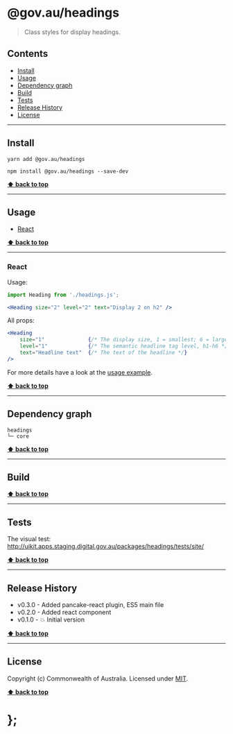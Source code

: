 @gov.au/headings
============

> Class styles for display headings.


## Contents

* [Install](#install)
* [Usage](#usage)
* [Dependency graph](#dependency-graph)
* [Build](#build)
* [Tests](#tests)
* [Release History](#release-history)
* [License](#license)


----------------------------------------------------------------------------------------------------------------------------------------------------------------


## Install


```shell
yarn add @gov.au/headings
```

```shell
npm install @gov.au/headings --save-dev
```


**[⬆ back to top](#contents)**


----------------------------------------------------------------------------------------------------------------------------------------------------------------


## Usage


* [React](#react)


**[⬆ back to top](#contents)**


----------------------------------------------------------------------------------------------------------------------------------------------------------------


### React

Usage:

```jsx
import Heading from './headings.js';

<Heading size="2" level="2" text="Display 2 on h2" />
```

All props:

```jsx
<Heading
	size="1"              {/* The display size, 1 = smallest; 6 = largest */}
	level="1"             {/* The semantic headline tag level, h1-h6 */}
	text="Headline text"  {/* The text of the headline */}
/>
```

For more details have a look at the [usage example](https://github.com/govau/uikit/tree/master/packages/headings/tests/react/index.js).


**[⬆ back to top](#contents)**


----------------------------------------------------------------------------------------------------------------------------------------------------------------


## Dependency graph

```shell
headings
└─ core
```


**[⬆ back to top](#contents)**


----------------------------------------------------------------------------------------------------------------------------------------------------------------


## Build


**[⬆ back to top](#contents)**


----------------------------------------------------------------------------------------------------------------------------------------------------------------


## Tests

The visual test: http://uikit.apps.staging.digital.gov.au/packages/headings/tests/site/


**[⬆ back to top](#contents)**


----------------------------------------------------------------------------------------------------------------------------------------------------------------


## Release History

* v0.3.0 - Added pancake-react plugin, ES5 main file
* v0.2.0 - Added react component
* v0.1.0 - 💥 Initial version


**[⬆ back to top](#contents)**


----------------------------------------------------------------------------------------------------------------------------------------------------------------


## License

Copyright (c) Commonwealth of Australia.
Licensed under [MIT](https://raw.githubusercontent.com/govau/uikit/packages/core/master/LICENSE).


**[⬆ back to top](#contents)**

# };
